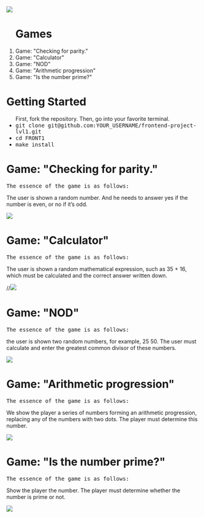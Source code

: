 <!DOCTYPE html>
<html lang="ru/en">
<head>
<link rel="stylesheet" type="text/css" href="asciinema-player.css" />
<a href="https://codeclimate.com/github/Gudvviin/frontend-project-lvl1/maintainability">
<img src="https://api.codeclimate.com/v1/badges/9516922a0c070c4d257c/maintainability" />
</a>
 </head>
 <body>
 <ol><h1>Games</h1>
 <li>Game: "Checking for parity."</li>
<li>Game: "Calculator"</li>
<li>Game: "NOD"</li>
<li>Game: "Arithmetic progression"</li>
<li>Game: "Is the number prime?"</li>
 </ol>
 <h1>Getting Started</h1>
 <ul>First, fork the repository. Then, go into your favorite terminal.
<li><tt>git clone git@github.com:YOUR_USERNAME/frontend-project-lvl1.git</tt></li>
<li><tt>cd FRONT1</tt></li>
<li><tt>make install</tt></li>
</ul>
  <h1>Game: "Checking for parity."</h1>  
   <p> <tt>The essence of the game is as follows:</tt></p>
   <p>The user is shown a random number. And he needs to answer yes if the number is even, or no if it’s odd.</p>
    <div id="player"></div>
  <script src="asciinema-player.min.js"></script>
  <script>
    AsciinemaPlayer.create(
      '/assets/692677.cast',
      document.getElementById('player'),
      { cols: 173, rows: 10 }
    );
  </script>
 <a href="https://asciinema.org/a/9SMuxqp9WqyaBgELPuBBcXbWj" 
 target="_blank"><img src="https://asciinema.org/a/9SMuxqp9WqyaBgELPuBBcXbWj.svg" 
 /></a>
 <h1>Game: "Calculator"</h1>  
    <p> <tt>The essence of the game is as follows:</tt></p>
    <p>The user is shown a random mathematical expression, such as 35 + 16, which must be calculated and the correct answer written down.</p>
 //<a href="https://asciinema.org/a/KA9EoWctwPgf9Ihm6XULpIcrT" 
 //target="_blank"><img src="https://asciinema.org/a/KA9EoWctwPgf9Ihm6XULpIcrT.svg" 
 ///></a>
 <h1> Game: "NOD"</h1>  
    <p> <tt>The essence of the game is as follows:</tt></p>
    <p>the user is shown two random numbers, for example, 25 50. The user must calculate and enter the greatest common divisor of these numbers.</p>
 <a href="https://asciinema.org/a/iI7OZydlb9x8u1lC5UahgJR8R" 
 target="_blank"><img src="https://asciinema.org/a/iI7OZydlb9x8u1lC5UahgJR8R.svg" 
 /></a>
 <h1>Game: "Arithmetic progression"</h1>  
    <p> <tt>The essence of the game is as follows:</tt></p>
    <p>We show the player a series of numbers forming an arithmetic progression, replacing any of the numbers with two dots. The player must determine this number.</p>
 <a href="https://asciinema.org/a/nfIuWKB8N9VtuyfffBa2lARtO" 
 target="_blank"><img src="https://asciinema.org/a/nfIuWKB8N9VtuyfffBa2lARtO.svg" 
 /></a>
 <h1>Game: "Is the number prime?"</h1>  
    <p> <tt>The essence of the game is as follows:</tt></p>
    <p>Show the player the number. The player must determine whether the number is prime or not.</p>
<a href="https://asciinema.org/a/rfUeIiaGjM9fUrKoBWixfLlxH" 
target="_blank"><img src="https://asciinema.org/a/rfUeIiaGjM9fUrKoBWixfLlxH.svg" 
/></a>
</html>
</body>